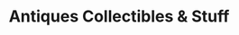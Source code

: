 ---
title: "Antiques Collectibles & Stuff"
url: /baltimore/antiques-collectibles-und-stuff/
shop: Antiquitäten
---